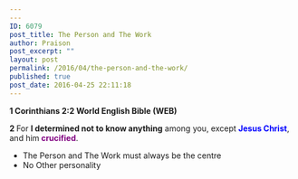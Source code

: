 ```yaml
---
---
ID: 6079
post_title: The Person and The Work
author: Praison
post_excerpt: ""
layout: post
permalink: /2016/04/the-person-and-the-work/
published: true
post_date: 2016-04-25 22:11:18
---
```

<p class="p1"><strong><span class="s1">1 Corinthians 2:2
</span><span class="s2">World English Bible (WEB)</span></strong></p>
<p class="p2"><span class="s3"><b>2 </b></span><span class="s2">For <strong>I determined not to know anything</strong> among you, except <span style="color: #0000ff;"><strong>Jesus Christ</strong></span>, and him<span style="color: #800080;"><strong> crucified</strong></span>.</span></p>

<ul>
 	<li class="p2">The Person and The Work must always be the centre</li>
 	<li class="p2">No Other personality</li>
</ul>